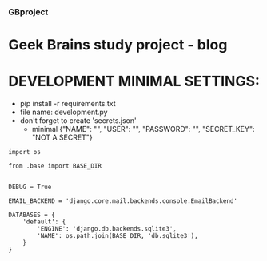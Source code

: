### GBproject ###

# Geek Brains study project - blog #

# DEVELOPMENT MINIMAL SETTINGS: #
- pip install -r requirements.txt
- file name: development.py
- don't forget to create 'secrets.json'
    - minimal {"NAME": "", "USER": "", "PASSWORD": "", "SECRET_KEY": "NOT A SECRET"}

```
import os

from .base import BASE_DIR


DEBUG = True

EMAIL_BACKEND = 'django.core.mail.backends.console.EmailBackend'

DATABASES = {
    'default': {
        'ENGINE': 'django.db.backends.sqlite3',
        'NAME': os.path.join(BASE_DIR, 'db.sqlite3'),
    }
}
```